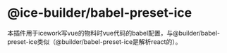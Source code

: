 # @ice-builder/babel-preset-ice

本插件用于icework写vue的物料时vue代码的babel配置，与@builder/babel-preset-ice类似（@builder/babel-preset-ice是解析react的）。